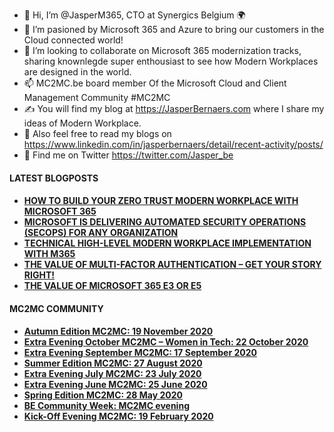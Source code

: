 - 👋 Hi, I’m @JasperM365, CTO at Synergics Belgium 🌍
- 👀 I’m pasioned by Microsoft 365 and Azure to bring our customers in the Cloud connected world! 
- 💞️ I’m looking to collaborate on Microsoft 365 modernization tracks, sharing knownlegde super enthousiast to see how Modern Workplaces are designed in the world.
- 📫 MC2MC.be board member Of the Microsoft Cloud and Client Management Community #MC2MC
- ✍ You will find my blog at https://JasperBernaers.com where I share my ideas of Modern Workplace.
- 💯 Also feel free to read my blogs on https://www.linkedin.com/in/jasperbernaers/detail/recent-activity/posts/
- 🤖 Find me on Twitter https://twitter.com/Jasper_be

<h4>LATEST BLOGPOSTS<h4>
<ul>
<li><a href="https://jasperbernaers.com/how-to-build-your-zero-trust-modern-workplace-with-microsoft-365/">HOW TO BUILD YOUR ZERO TRUST MODERN WORKPLACE WITH MICROSOFT 365</a></li>
<li><a href="https://jasperbernaers.com/automated-security-operations-delivered-by-microsoft-m365e5-secops/">MICROSOFT IS DELIVERING AUTOMATED SECURITY OPERATIONS (SECOPS) FOR ANY ORGANIZATION</a></li>
<li><a href="https://jasperbernaers.com/technical-high-level-modern-workplace-implementation-with-m365-e3-e5/">TECHNICAL HIGH-LEVEL MODERN WORKPLACE IMPLEMENTATION WITH M365</a></li>
<li><a href="https://jasperbernaers.com/the-value-of-multi-factor-authentication-get-your-story-right/">THE VALUE OF MULTI-FACTOR AUTHENTICATION &ndash; GET YOUR STORY RIGHT!</a></li>
<li><a href="https://jasperbernaers.com/the-value-of-microsoft-365-e3-or-e5/">THE VALUE OF MICROSOFT 365 E3 OR E5</a></li>
</ul>

<h4>MC2MC COMMUNITY<h4>
  <ul>
<li><a href="https://www.mc2mc.be/events/autumn-edition-evening-mc2mc/" rel="noopener noreferrer">Autumn Edition MC2MC: 19 November 2020</a></li>
<li><a href="https://www.mc2mc.be/events/extra-evening-october-mc2mc-women-in-tech/">Extra Evening October MC2MC &ndash; Women in Tech: 22 October 2020</a></li>
<li><a href="https://www.mc2mc.be/events/extra-evening-september-mc2mc/">Extra Evening September MC2MC: 17 September 2020</a></li>
<li><a href="https://www.mc2mc.be/events/summer-edition-evening-mc2mc/" rel="noopener noreferrer">Summer Edition MC2MC: 27 August 2020</a></li>
<li><a href="https://www.mc2mc.be/events/extra-evening-july-mc2mc/">Extra Evening July MC2MC: 23 July 2020</a></li>
<li><a href="https://www.mc2mc.be/events/extra-evening-june-mc2mc/">Extra Evening June MC2MC: 25 June 2020</a></li>
<li><a href="https://www.mc2mc.be/events/spring-edition-evening-mc2mc/" rel="noopener noreferrer">Spring Edition MC2MC: 28 May 2020</a></li>
<li><a href="https://www.mc2mc.be/events/be-community-week-mc2mc-evening/" target="_blank" rel="noopener noreferrer">BE Community Week: MC2MC evening</a></li>
<li><a href="http://www.mc2mc.be/kick-off-evening/" target="_blank" rel="noopener noreferrer">Kick-Off Evening MC2MC: 19 February 2020</a></li>
</ul>

<!---
JasperM365/JasperM365 is a ✨ special ✨ repository because its `README.md` (this file) appears on your GitHub profile.
You can click the Preview link to take a look at your changes.
--->
